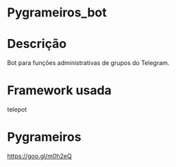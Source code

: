 # Pygrameiros_bot

# Descrição

Bot para funções administrativas de grupos do Telegram.

# Framework usada

telepot

# Pygrameiros

https://goo.gl/m0h2eQ 
